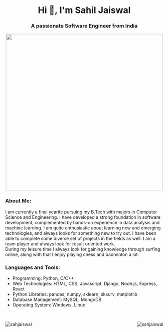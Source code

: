 <h1 align="center">Hi 👋, I'm Sahil Jaiswal</h1>
<h3 align="center">A passionate Software Engineer from India</h3>

<p align="center">
  <img width="500px" src="https://images.squarespace-cdn.com/content/v1/5769fc401b631bab1addb2ab/1541580611624-TE64QGKRJG8SWAIUS7NS/coding-freak.gif">
</p>

<h3 align="left">About Me:</h3>
<p align="left">I am currently a final yearite pursuing my B.Tech with majors in Computer
Science and Engineering. I have developed a strong foundation in software development, 
complemented by hands-on experience in data analysis and machine learning. I am quite enthusiastic about
learning new and emerging technologies, and always looks for something new to try out. I have been able to complete
some diverse set of projects in the fields as well. I am a team player and always look for result oriented
work.<br>
During my leisure time I always look for gaining knowledge through surfing online, along with that
I enjoy playing chess and badminton a lot.</p>

<h3 align="left">Languages and Tools:</h3>
<ul>
  <li>Programming: Python, C/C++</li>
  <li>Web Technologies: HTML, CSS, Javascript, Django, Node.js, Express, React</li>
  <li>Python Libraries: pandas, numpy, sklearn, sksurv, matplotlib</li>
  <li>Database Management: MySQL, MongoDB</li>
  <li>Operating System: Windows, Linux</li>
</ul>
<br>

<p><img align="left" src="https://github-readme-stats.vercel.app/api/top-langs?username=sahjaiswal&show_icons=true&locale=en&layout=compact" alt="sahjaiswal" />
  <img align="right" src="https://github-readme-stats.vercel.app/api?username=sahjaiswal&show_icons=true&locale=en" alt="sahjaiswal" /></p>
